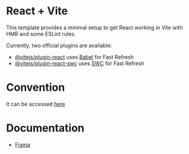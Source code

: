 # React + Vite

This template provides a minimal setup to get React working in Vite with HMR and some ESLint rules.

Currently, two official plugins are available:

- [@vitejs/plugin-react](https://github.com/vitejs/vite-plugin-react/blob/main/packages/plugin-react/README.md) uses [Babel](https://babeljs.io/) for Fast Refresh
- [@vitejs/plugin-react-swc](https://github.com/vitejs/vite-plugin-react-swc) uses [SWC](https://swc.rs/) for Fast Refresh

# Convention

It can be accessed [here](./doc/convention.md)

# Documentation

- [Figma](https://www.figma.com/file/3UP08fDohNuSxEtSNyBGMS/TodoList?type=design&node-id=8%3A198&mode=design&t=SCs6HV8Bs0W69aXe-1)
